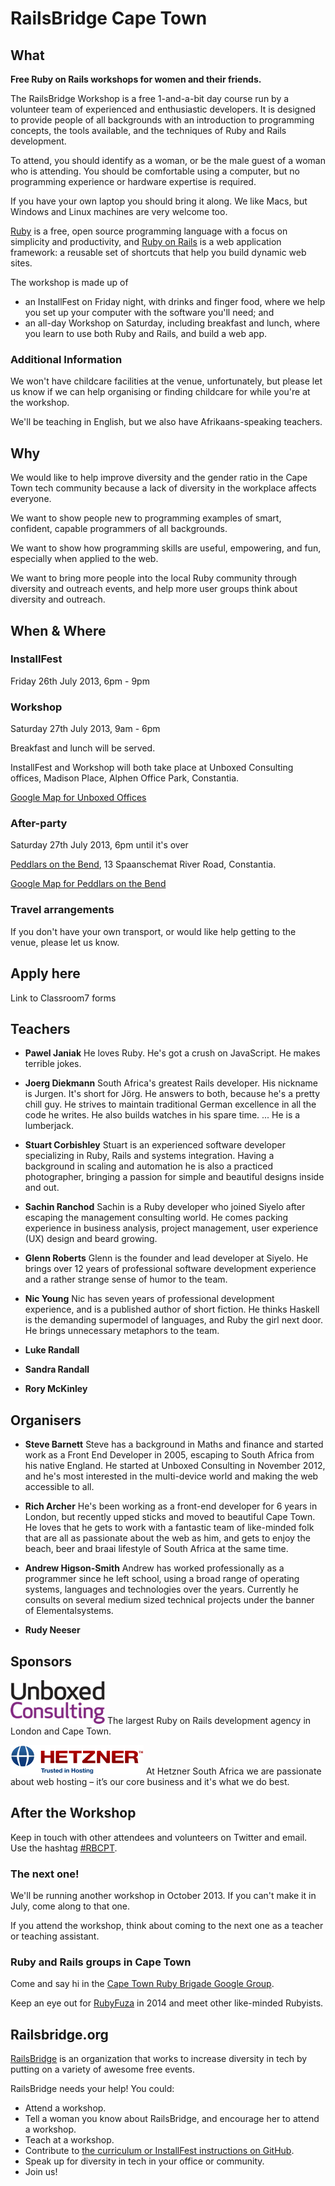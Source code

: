 # RailsBridge Cape Town

## What

**Free Ruby on Rails workshops for women and their friends.**

The RailsBridge Workshop is a free 1-and-a-bit day course run by a volunteer team of experienced and enthusiastic developers. It is designed to provide people of all backgrounds with an introduction to programming concepts, the tools available, and the techniques of Ruby and Rails development.

To attend, you should identify as a woman, or be the male guest of a woman who is attending. You should be comfortable using a computer, but no programming experience or hardware expertise is required.

If you have your own laptop you should bring it along. We like Macs, but Windows and Linux machines are very welcome too.

[Ruby](http://www.ruby-lang.org/en/) is a free, open source programming language with a focus on simplicity and productivity, and [Ruby on Rails](http://rubyonrails.org/) is a web application framework: a reusable set of shortcuts that help you build dynamic web sites.

The workshop is made up of

* an InstallFest on Friday night, with drinks and finger food, where we help you set up your computer with the software you'll need; and
* an all-day Workshop on Saturday, including breakfast and lunch, where you learn to use both Ruby and Rails, and build a web app.


### Additional Information

We won't have childcare facilities at the venue, unfortunately, but please let us know if we can help organising or finding childcare for while you're at the workshop.

We'll be teaching in English, but we also have Afrikaans-speaking teachers.


## Why

We would like to help improve diversity and the gender ratio in the Cape Town tech community because a lack of diversity in the workplace affects everyone.

We want to show people new to programming examples of smart, confident, capable programmers of all backgrounds.

We want to show how programming skills are useful, empowering, and fun, especially when applied to the web.

We want to bring more people into the local Ruby community through diversity and outreach events, and help more user groups think about diversity and outreach.


## When & Where

### InstallFest

Friday 26th July 2013, 6pm - 9pm

### Workshop

Saturday 27th July 2013, 9am - 6pm

Breakfast and lunch will be served.

InstallFest and Workshop will both take place at Unboxed Consulting offices, Madison Place, Alphen Office Park, Constantia.

[Google Map for Unboxed Offices](http://goo.gl/maps/SxLkY)

### After-party

Saturday 27th July 2013, 6pm until it's over

[Peddlars on the Bend](http://www.peddlars.co.za/), 13 Spaanschemat River Road, Constantia.

[Google Map for Peddlars on the Bend](http://goo.gl/maps/syg1D)

### Travel arrangements

If you don't have your own transport, or would like help getting to the venue, please let us know.


## Apply here

Link to Classroom7 forms

## Teachers

* **Pawel Janiak** He loves Ruby. He's got a crush on JavaScript. He makes terrible jokes.


* **Joerg Diekmann** South Africa's greatest Rails developer. His nickname is Jurgen. It's short for Jörg. He answers to both, because he's a pretty chill guy. He strives to maintain traditional German excellence in all the code he writes. He also builds watches in his spare time. ... He is a lumberjack.

* **Stuart Corbishley** Stuart is an experienced software developer specializing in Ruby, Rails and systems integration. Having a background in scaling and automation he is also a practiced photographer, bringing a passion for simple and beautiful designs inside and out.

* **Sachin Ranchod** Sachin is a Ruby developer who joined Siyelo after escaping the management consulting world. He comes packing experience in business analysis, project management, user experience (UX) design and beard growing.

* **Glenn Roberts** Glenn is the founder and lead developer at Siyelo. He brings over 12 years of professional software development experience and a rather strange sense of humor to the team.

* **Nic Young** Nic has seven years of professional development experience, and is a published author of short fiction. He thinks Haskell is the demanding supermodel of languages, and Ruby the girl next door. He brings unnecessary metaphors to the team.

* **Luke Randall**

* **Sandra Randall**

* **Rory McKinley**

## Organisers

* **Steve Barnett** Steve has a background in Maths and finance and started work as a Front End Developer in 2005, escaping to South Africa from his native England. He started at Unboxed Consulting in November 2012, and he's most interested in the multi-device world and making the web accessible to all.

* **Rich Archer** He's been working as a front-end developer for 6 years in London, but recently upped sticks and moved to beautiful Cape Town. He loves that he gets to work with a fantastic team of like-minded folk that are all as passionate about the web as him, and gets to enjoy the beach, beer and braai lifestyle of South Africa at the same time.

* **Andrew Higson-Smith** Andrew has worked professionally as a programmer since he left school, using a broad range of operating systems, languages and technologies over the years. Currently he consults on several medium sized technical projects under the banner of Elementalsystems.

* **Rudy Neeser**


## Sponsors

![Unboxed Consulting logo](unboxed-logo.png)
The largest Ruby on Rails development agency in London and Cape Town.

![Hetzner logo](hetzner-logo.png)
At Hetzner South Africa we are passionate about web hosting – it’s our core business and it's what we do best.

## After the Workshop

Keep in touch with other attendees and volunteers on Twitter and email. Use the hashtag [\#RBCPT](https://twitter.com/search/realtime?q=%23rbcpt).

### The next one!

We'll be running another workshop in October 2013. If you can't make it in July, come along to that one.

If you attend the workshop, think about coming to the next one as a teacher or teaching assistant.


### Ruby and Rails groups in Cape Town

Come and say hi in the [Cape Town Ruby Brigade Google Group](https://groups.google.com/forum/?fromgroups#!forum/cape-town-ruby-brigade).

Keep an eye out for [RubyFuza](http://rubyfuza.org/) in 2014 and meet other like-minded Rubyists.


## Railsbridge.org

[RailsBridge](http://railsbridge.org) is an organization that works to increase diversity in tech by putting on a variety of awesome free events.

RailsBridge needs your help! You could:

* Attend a workshop.
* Tell a woman you know about RailsBridge, and encourage her to attend a workshop.
* Teach at a workshop.
* Contribute to [the curriculum or InstallFest instructions on GitHub](https://github.com/railsbridge/docs).
* Speak up for diversity in tech in your office or community.
* Join us!